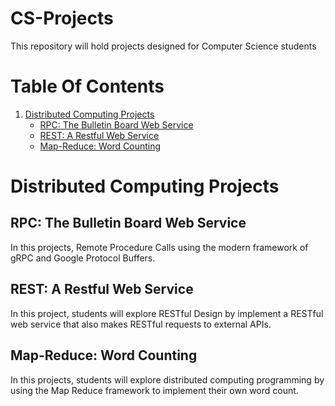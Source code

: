 # CS-Projects
This repository will hold projects designed for Computer Science students

# Table Of Contents
1. [Distributed Computing Projects](#distributed-computing-projects)
    * [RPC: The Bulletin Board Web Service](#rpc--the-bulletin-board-web-service)
    * [REST: A Restful Web Service](#rest--a-restful-web-service)
    * [Map-Reduce: Word Counting](#map-reduce--word-counting)


# Distributed Computing Projects

## <a name="rpc--the-bulletin-board-web-service"></a> RPC: The Bulletin Board Web Service
In this projects, Remote Procedure Calls using the modern framework of gRPC and Google Protocol Buffers.

## <a name="rest--a-restful-web-service"></a> REST: A Restful Web Service
In this project, students will explore RESTful Design by implement a RESTful web service that also makes RESTful requests to external APIs.  

## <a name="map-reduce--word-counting"></a> Map-Reduce: Word Counting
In this projects, students will explore distributed computing programming by using the Map Reduce framework to implement their own word count. 

